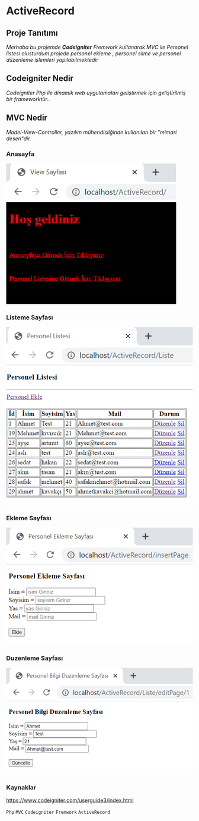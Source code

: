 # ActiveRecord

## Proje Tanıtımı 

*Merhaba bu projemde **Codeigniter** Fremwork kullanarak  MVC ile Personel listesi olusturdum projede personel ekleme , personel silme ve personel düzenleme işlemleri yapılabilmektedir* 

## Codeigniter Nedir 

*Codeigniter Php ile dinamik web uygulamaları geliştirmek için geliştirilmiş bir frameworktür..*

## MVC Nedir

*Model-View-Controller, yazılım mühendisliğinde kullanılan bir "mimari desen"dir.*


### Anasayfa
![anasayfa](https://github.com/emreilhangithub/ActiveRecord/blob/main/images/anasayfa.PNG)
### Listeme Sayfası
![liste](https://github.com/emreilhangithub/ActiveRecord/blob/main/images/liste.PNG)
### Ekleme Sayfası
![ekle](https://github.com/emreilhangithub/ActiveRecord/blob/main/images/ekle.PNG)
### Duzenleme Sayfası
![duzenle](https://github.com/emreilhangithub/ActiveRecord/blob/main/images/duzenle.PNG)


### Kaynaklar ###
https://www.codeigniter.com/userguide3/index.html

```Php``` ```MVC``` ```Codeigniter``` ```Fremwork``` ```ActiveRecord```
